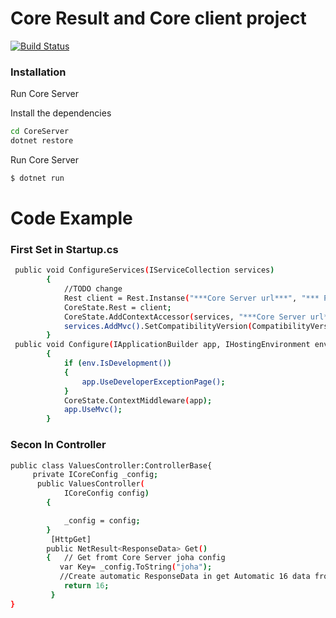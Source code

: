 # Core Result and Core client project

[![Build Status](https://travis-ci.org/joemccann/dillinger.svg?branch=master)](https://travis-ci.org/joemccann/dillinger)

### Installation

Run Core Server

Install the dependencies

```sh
cd CoreServer
dotnet restore
```

Run Core Server

```sh
$ dotnet run
```

# Code Example

### First Set in Startup.cs

```sh
 public void ConfigureServices(IServiceCollection services)
        {
            //TODO change
            Rest client = Rest.Instanse("***Core Server url***", "*** Project Name ***",services);
            CoreState.Rest = client;
            CoreState.AddContextAccessor(services, "***Core Server url***", "***project name ***");
            services.AddMvc().SetCompatibilityVersion(CompatibilityVersion.Version_2_2);
        }
 public void Configure(IApplicationBuilder app, IHostingEnvironment env)
        {
            if (env.IsDevelopment())
            {
                app.UseDeveloperExceptionPage();
            }
            CoreState.ContextMiddleware(app);
            app.UseMvc();
        }
```

### Secon In Controller

```sh
public class ValuesController:ControllerBase{
     private ICoreConfig _config;
      public ValuesController(
            ICoreConfig config)
        {

            _config = config;
        }
         [HttpGet]
        public NetResult<ResponseData> Get()
        {   // Get fromt Core Server joha config
           var Key= _config.ToString("joha");
           //Create automatic ResponseData in get Automatic 16 data from Core Server
            return 16;
         }
}
```
